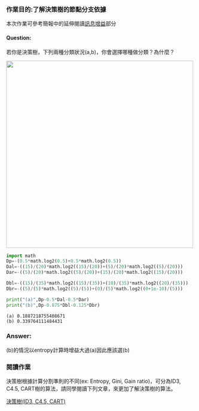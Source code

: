 ### 作業目的:了解決策樹的節點分支依據
本次作業可參考簡報中的延伸閱讀[訊息增益](https://medium.com/jameslearningnote/%E8%B3%87%E6%96%99%E5%88%86%E6%9E%90-%E6%A9%9F%E5%99%A8%E5%AD%B8%E7%BF%92-%E7%AC%AC3-5%E8%AC%9B-%E6%B1%BA%E7%AD%96%E6%A8%B9-decision-tree-%E4%BB%A5%E5%8F%8A%E9%9A%A8%E6%A9%9F%E6%A3%AE%E6%9E%97-random-forest-%E4%BB%8B%E7%B4%B9-7079b0ddfbda)部分

#### Question:
若你是決策樹，下列兩種分類狀況(a,b)，你會選擇哪種做分類？為什麼？

<img src='hw_1.png' style='width:500px'>




```python
import math
Dp=-(0.5*math.log2(0.5)+0.5*math.log2(0.5))
Dal=-((15)/(20)*math.log2((15)/(20))+(5)/(20)*math.log2((5)/(20)))
Dar=-((5)/(20)*math.log2((5)/(20))+(15)/(20)*math.log2((15)/(20)))

Dbl=-((15)/(35)*math.log2((15)/(35))+(10)/(35)*math.log2((20)/(35)))
Dbr=-((5)/(5)*math.log2((5)/(5))+(0)/(5)*math.log2((0+1e-10)/(5)))

print("(a)",Dp-0.5*Dal-0.5*Dar)
print("(b)",Dp-0.875*Dbl-0.125*Dbr)
```

    (a) 0.1887218755408671
    (b) 0.339764111484431


### Answer:

(b)的情況以entropy計算時增益大過(a)因此應該選(b)


### 閱讀作業

決策樹根據計算分割準則的不同(ex: Entropy, Gini, Gain ratio)，可分為ID3, C4.5, CART樹的算法，請同學閱讀下列文章，來更加了解決策樹的算法。

[決策樹(ID3, C4.5, CART)](https://blog.csdn.net/u010089444/article/details/53241218)


```python

```
